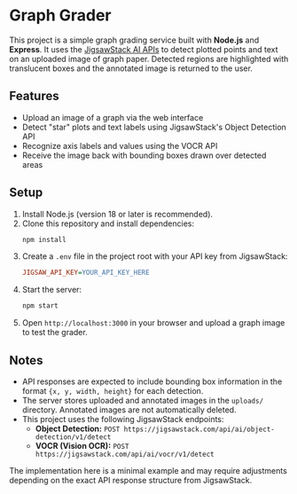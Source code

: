 # Graph Grader

This project is a simple graph grading service built with **Node.js** and **Express**. It uses the [JigsawStack AI APIs](https://jigsawstack.com/docs/api-reference) to detect plotted points and text on an uploaded image of graph paper. Detected regions are highlighted with translucent boxes and the annotated image is returned to the user.

## Features

- Upload an image of a graph via the web interface
- Detect "star" plots and text labels using JigsawStack's Object Detection API
- Recognize axis labels and values using the VOCR API
- Receive the image back with bounding boxes drawn over detected areas

## Setup

1. Install Node.js (version 18 or later is recommended).
2. Clone this repository and install dependencies:
   ```bash
   npm install
   ```
3. Create a `.env` file in the project root with your API key from JigsawStack:
   ```ini
   JIGSAW_API_KEY=YOUR_API_KEY_HERE
   ```
4. Start the server:
   ```bash
   npm start
   ```
5. Open `http://localhost:3000` in your browser and upload a graph image to test the grader.

## Notes

- API responses are expected to include bounding box information in the format `{x, y, width, height}` for each detection.
- The server stores uploaded and annotated images in the `uploads/` directory. Annotated images are not automatically deleted.
- This project uses the following JigsawStack endpoints:
  - **Object Detection:** `POST https://jigsawstack.com/api/ai/object-detection/v1/detect`
  - **VOCR (Vision OCR):** `POST https://jigsawstack.com/api/ai/vocr/v1/detect`

The implementation here is a minimal example and may require adjustments depending on the exact API response structure from JigsawStack.
